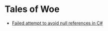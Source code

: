 <!--title=Tales of Woe-->

# Tales of Woe

  * [Failed attempt to avoid null references in C#](/index.html?articleId=sure)